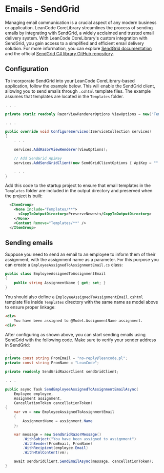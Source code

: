 # Emails - SendGrid

Managing email communication is a crucial aspect of any modern business or application. LeanCode CoreLibrary streamlines the process of sending emails by integrating with SendGrid, a widely acclaimed and trusted email delivery system. With LeanCode CoreLibrary's custom integration with SendGrid, you gain access to a simplified and efficient email delivery solution. For more information, you can explore [SendGrid documentation](https://docs.sendgrid.com/) and the official [SendGrid C# library GitHub repository](https://github.com/sendgrid/sendgrid-csharp).

## Configuration

To incorporate SendGrid into your LeanCode CoreLibrary-based application, follow the example below. This will enable the SendGrid client, allowing you to send emails through `.cshtml` template files. The example assumes that templates are located in the `Templates` folder.

```csharp
. . .

private static readonly RazorViewRendererOptions ViewOptions = new("Templates");

. . .

public override void ConfigureServices(IServiceCollection services)
{
    . . .

    services.AddRazorViewRenderer(ViewOptions);

    // Add SendGrid ApiKey
    services.AddSendGridClient(new SendGridClientOptions { ApiKey = "" });

    . . .
}
```

Add this code to the startup project to ensure that email templates in the `Templates` folder are included in the output directory and preserved when the project is built:

```xml
  <ItemGroup>
    <None Include="Templates/**">
      <CopyToOutputDirectory>PreserveNewest</CopyToOutputDirectory>
    </None>
    <Content Remove="Templates/**" />
  </ItemGroup>
```

## Sending emails

Suppose you need to send an email to an employee to inform them of their assignment, with the assignment name as a parameter. For this purpose you can create a `EmployeeAssignedToAssignmentEmail.cs` class:

```csharp
public class EmployeeAssignedToAssignmentEmail
{
    public string AssignmentName { get; set; }
}
```

You should also define a `EmployeeAssignedToAssignmentEmail.cshtml` template file inside `Templates` directory with the same name as model above to ensure proper linkage:

```html
<div>
    You have been assigned to @Model.AssignmentName assignment.
<div>
```

After configuring as shown above, you can start sending emails using SendGrid with the following code. Make sure to verify your sender address in SendGrid:

```csharp
. . .
private const string FromEmail = "no-reply@leancode.pl";
private const string FromName = "LeanCode";

private readonly SendGridRazorClient sendGridClient;

. . .

public async Task SendEmployeeAssignedToAssignmentEmailAsync(
    Employee employee,
    Assignment assignment,
    CancellationToken cancellationToken)
{
    var vm = new EmployeeAssignedToAssignmentEmail
    {
        AssignmentName = assignment.Name
    };

    var message = new SendGridRazorMessage()
        .WithSubject("You have been assigned to assignment")
        .WithSender(FromEmail, FromName)
        .WithRecipient(employee.Email)
        .WithHtmlContent(vm);

    await sendGridClient.SendEmailAsync(message, cancellationToken);
}
```
